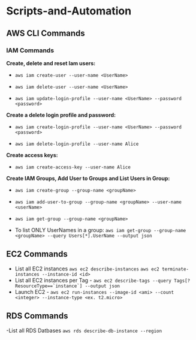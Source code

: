 # Scripts-and-Automation

## AWS CLI Commands

### IAM Commands

**Create, delete and reset Iam users:**

- ``aws iam create-user --user-name <UserName>``

- ``aws iam delete-user --user-name <UserName>``

- ``aws iam update-login-profile --user-name <UserName> --password <password>``

**Create a delete login profile and password:**

- ``aws iam create-login-profile --user-name <UserName> --password <password>``

- ``aws iam delete-login-profile --user-name Alice``

**Create access keys:**

- ``aws iam create-access-key --user-name Alice``

**Create IAM Groups, Add User to Groups and List Users in Group:**

- ``aws iam create-group --group-name <groupName>``

- ``aws iam add-user-to-group --group-name <groupName> --user-name <userName>``

- ``aws iam get-group --group-name <groupName>``

- To list ONLY UserNames in a group: ``aws iam get-group --group-name <groupName> --query Users[*].UserName --output json``

## EC2 Commands
- List all EC2 instances ``aws ec2 describe-instances``
``aws ec2 terminate-instances --instance-id <id>``
- List all EC2 instances per Tag - ``aws ec2 describe-tags --query Tags[?ResourceType==`instance`] --output json``
- Launch EC2 - ``aws ec2 run-instances --image-id <ami> --count <integer> --instance-type <ex. t2.micro>``


## RDS Commands
-List all RDS Datbases ``aws rds describe-db-instance --region``

